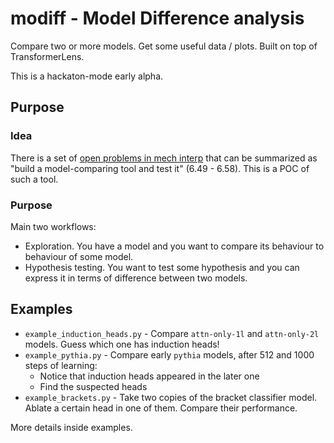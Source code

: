 # modiff - Model Difference analysis

Compare two or more models. Get some useful data / plots. Built on top of TransformerLens.

This is a hackaton-mode early alpha.

## Purpose

### Idea

There is a set of [open problems in mech interp](https://www.alignmentforum.org/s/yivyHaCAmMJ3CqSyj/p/btasQF7wiCYPsr5qw) that can be summarized as "build a model-comparing tool and test it" (6.49 - 6.58). This is a POC of such a tool. 

### Purpose

Main two workflows:

* Exploration. You have a model and you want to compare its behaviour to behaviour of some model.
* Hypothesis testing. You want to test some hypothesis and you can express it in terms of difference between two models.


## Examples

* `example_induction_heads.py` - Compare `attn-only-1l` and `attn-only-2l` models. Guess which one has induction heads!
* `example_pythia.py` - Compare early `pythia` models, after 512 and 1000 steps of learning:
    * Notice that induction heads appeared in the later one
    * Find the suspected heads
* `example_brackets.py` - Take two copies of the bracket classifier model. Ablate a certain head in one of them. Compare their performance.  

More details inside examples.
